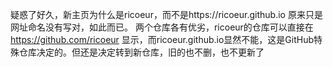疑惑了好久，新主页为什么是ricoeur，而不是https://ricoeur.github.io
原来只是网址命名没有写对，如此而已。
两个仓库各有优劣，ricoeur的仓库可以直接在 https://github.com/ricoeur 显示，而ricoeur.github.io显然不能，这是GitHub特殊仓库决定的。但还是决定转到新仓库，旧的也不删，也不更新了